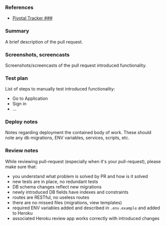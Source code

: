 ### References
* [Pivotal Tracker ###](https://www.pivotaltracker.com/story/show/###)

### Summary

A brief description of the pull request.

### Screenshots, screencasts

Screenshots/screencasts of the pull request introduced functionality.

### Test plan

List of steps to manually test introduced functionality:

* Go to Application
* Sign in
* ...

### Deploy notes

Notes regarding deployment the contained body of work.
These should note any db migrations, ENV variables, services, scripts, etc.

### Review notes

While reviewing pull-request (especially when it's your pull-request),
please make sure that:

- you understand what problem is solved by PR and how is it solved
- new tests are in place, no redundant tests
- DB schema changes reflect new migrations
- newly introduced DB fields have indexes and constraints
- routes are RESTful, no useless routes
- there are no missed files (migrations, view templates)
- required ENV variables added and described in `.env.example` and added to Heroku
- associated Heroku review app works correctly with introduced changes
